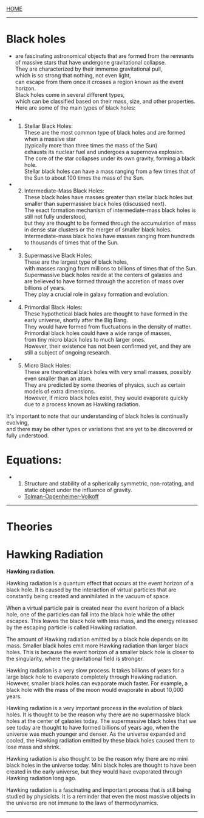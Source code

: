 [HOME](/README.md)   

-----------------------    

# Black holes  
  - are fascinating astronomical objects that are formed from the remnants of massive stars that have undergone gravitational collapse.   
     They are characterized by their immense gravitational pull,   
      which is so strong that nothing, not even light,   
       can escape from them once it crosses a region known as the event horizon.   
        Black holes come in several different types,   
         which can be classified based on their mass, size, and other properties.   
          Here are some of the main types of black holes:  
  
  - 1. Stellar Black Holes:   
        These are the most common type of black holes and are formed when a massive star   
         (typically more than three times the mass of the Sun)   
          exhausts its nuclear fuel and undergoes a supernova explosion.   
           The core of the star collapses under its own gravity, forming a black hole.   
            Stellar black holes can have a mass ranging from a few times that of the Sun to about 100 times the mass of the Sun.  
  
  - 2. Intermediate-Mass Black Holes:   
        These black holes have masses greater than stellar black holes but smaller than supermassive black holes (discussed next).   
         The exact formation mechanism of intermediate-mass black holes is still not fully understood,   
          but they are thought to be formed through the accumulation of mass in dense star clusters or the merger of smaller black holes.   
           Intermediate-mass black holes have masses ranging from hundreds to thousands of times that of the Sun.  

  - 3. Supermassive Black Holes:    
        These are the largest type of black holes,   
         with masses ranging from millions to billions of times that of the Sun.   
          Supermassive black holes reside at the centers of galaxies and   
           are believed to have formed through the accretion of mass over billions of years.   
            They play a crucial role in galaxy formation and evolution.  
  
  - 4. Primordial Black Holes:   
        These hypothetical black holes are thought to have formed in the early universe, shortly after the Big Bang.   
         They would have formed from fluctuations in the density of matter.   
          Primordial black holes could have a wide range of masses,   
           from tiny micro black holes to much larger ones.   
            However, their existence has not been confirmed yet, and they are still a subject of ongoing research.  

  - 5. Micro Black Holes:    
        These are theoretical black holes with very small masses, possibly even smaller than an atom.   
         They are predicted by some theories of physics, such as certain models of extra dimensions.   
          However, if micro black holes exist, they would evaporate quickly due to a process known as Hawking radiation.  
  
It's important to note that our understanding of black holes is continually evolving,   
 and there may be other types or variations that are yet to be discovered or fully understood.  

# Equations:  
 - 1. Structure and stability of a spherically symmetric, non-rotating, and static object under the influence of gravity.  
    - [Tolman-Oppenheimer-Volkoff](/assets/docs/universe/equations/Theoretical-Physics/Tolman-Oppenheimer-Volkoff.md)   

---------------------------

# Theories   

# Hawking Radiation     

**Hawking radiation**.

Hawking radiation is a quantum effect that occurs at the event horizon of a black hole. It is caused by the interaction of virtual particles that are constantly being created and annihilated in the vacuum of space.

When a virtual particle pair is created near the event horizon of a black hole, one of the particles can fall into the black hole while the other escapes. This leaves the black hole with less mass, and the energy released by the escaping particle is called Hawking radiation.

The amount of Hawking radiation emitted by a black hole depends on its mass. Smaller black holes emit more Hawking radiation than larger black holes. This is because the event horizon of a smaller black hole is closer to the singularity, where the gravitational field is stronger.

Hawking radiation is a very slow process. It takes billions of years for a large black hole to evaporate completely through Hawking radiation. However, smaller black holes can evaporate much faster. For example, a black hole with the mass of the moon would evaporate in about 10,000 years.

Hawking radiation is a very important process in the evolution of black holes. It is thought to be the reason why there are no supermassive black holes at the center of galaxies today. The supermassive black holes that we see today are thought to have formed billions of years ago, when the universe was much younger and denser. As the universe expanded and cooled, the Hawking radiation emitted by these black holes caused them to lose mass and shrink.

Hawking radiation is also thought to be the reason why there are no mini black holes in the universe today. Mini black holes are thought to have been created in the early universe, but they would have evaporated through Hawking radiation long ago.

Hawking radiation is a fascinating and important process that is still being studied by physicists. It is a reminder that even the most massive objects in the universe are not immune to the laws of thermodynamics.     




-----------------------------    







